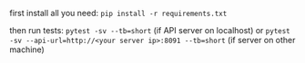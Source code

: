 first install all you need: `pip install -r requirements.txt`

then run tests: `pytest -sv --tb=short` (if API server on localhost) or `pytest -sv --api-url=http://<your server ip>:8091 --tb=short` (if server on other machine)
